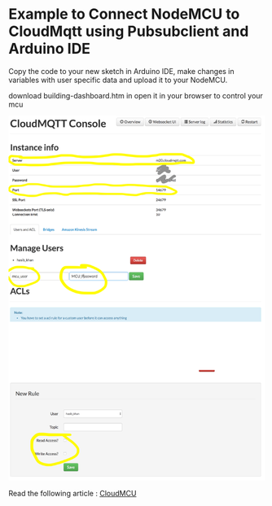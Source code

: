 # Example to Connect NodeMCU to CloudMqtt using Pubsubclient and Arduino IDE


Copy the code to your new sketch in Arduino IDE, make changes in variables with user specific data and upload it to your NodeMCU.

download building-dashboard.htm in open it in your browser to control your mcu

![Cloud MQTT ](https://raw.githubusercontent.com/Mr-Khan/CloudMqtt-NodeMCU-PubSubClient/master/cloudmqtt-settings.png)

Read the following article : [CloudMCU](http://www.cinderellaman.in/iot/cloudmcu/)